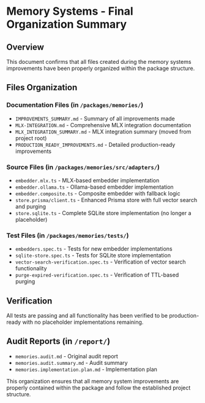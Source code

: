 # Memory Systems - Final Organization Summary

## Overview

This document confirms that all files created during the memory systems improvements have been properly organized within the package structure.

## Files Organization

### Documentation Files (in `/packages/memories/`)

- `IMPROVEMENTS_SUMMARY.md` - Summary of all improvements made
- `MLX-INTEGRATION.md` - Comprehensive MLX integration documentation
- `MLX_INTEGRATION_SUMMARY.md` - MLX integration summary (moved from project root)
- `PRODUCTION_READY_IMPROVEMENTS.md` - Detailed production-ready improvements

### Source Files (in `/packages/memories/src/adapters/`)

- `embedder.mlx.ts` - MLX-based embedder implementation
- `embedder.ollama.ts` - Ollama-based embedder implementation
- `embedder.composite.ts` - Composite embedder with fallback logic
- `store.prisma/client.ts` - Enhanced Prisma store with full vector search and purging
- `store.sqlite.ts` - Complete SQLite store implementation (no longer a placeholder)

### Test Files (in `/packages/memories/tests/`)

- `embedders.spec.ts` - Tests for new embedder implementations
- `sqlite-store.spec.ts` - Tests for SQLite store implementation
- `vector-search-verification.spec.ts` - Verification of vector search functionality
- `purge-expired-verification.spec.ts` - Verification of TTL-based purging

## Verification

All tests are passing and all functionality has been verified to be production-ready with no placeholder implementations remaining.

## Audit Reports (in `/report/`)

- `memories.audit.md` - Original audit report
- `memories.audit.summary.md` - Audit summary
- `memories.implementation.plan.md` - Implementation plan

This organization ensures that all memory system improvements are properly contained within the package and follow the established project structure.
